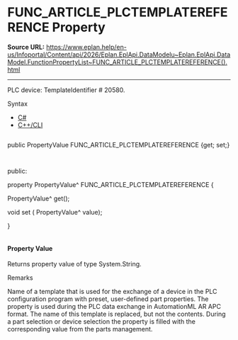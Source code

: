 # FUNC_ARTICLE_PLCTEMPLATEREFERENCE Property

**Source URL:** https://www.eplan.help/en-us/Infoportal/Content/api/2026/Eplan.EplApi.DataModelu~Eplan.EplApi.DataModel.FunctionPropertyList~FUNC_ARTICLE_PLCTEMPLATEREFERENCE().html

---

PLC device: TemplateIdentifier # 20580.

Syntax

- [C#](#i-syntax-CS)
- [C++/CLI](#i-syntax-CPP2005)

```
```
public PropertyValue FUNC_ARTICLE_PLCTEMPLATEREFERENCE {get; set;}
```
```

```
```
public:

property PropertyValue^ FUNC_ARTICLE_PLCTEMPLATEREFERENCE {

   PropertyValue^ get();

   void set (    PropertyValue^ value);

}
```
```

#### Property Value

Returns property value of type System.String.

Remarks

Name of a template that is used for the exchange of a device in the PLC configuration program with preset, user-defined part properties. The property is used during the PLC data exchange in AutomationML AR APC format. The name of this template is replaced, but not the contents. During a part selection or device selection the property is filled with the corresponding value from the parts management.
